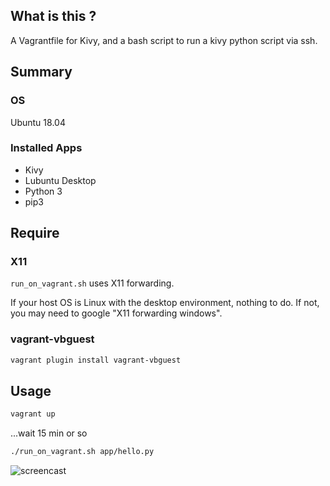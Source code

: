 ## What is this ?

A Vagrantfile for Kivy, and a bash script to run a kivy python script via ssh. 


## Summary

### OS

Ubuntu 18.04

### Installed Apps

* Kivy
* Lubuntu Desktop
* Python 3
* pip3


## Require

### X11

`run_on_vagrant.sh` uses X11 forwarding.

If your host OS is Linux with the desktop environment, nothing to do.
If not, you may need to google "X11 forwarding windows".


### vagrant-vbguest

```bash
vagrant plugin install vagrant-vbguest
```


## Usage

```bash
vagrant up
```

...wait 15 min or so

```bash
./run_on_vagrant.sh app/hello.py
```

![screencast](https://github.com/ryomo/vagrant-kivy/blob/media/media/screencast.gif)
